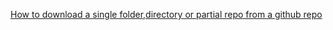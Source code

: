 [How to download a single folder,directory or partial repo from a github repo](https://frogview.github.io/2019/06/17/How-to-download-a-single-folder-directory-or-partial-repo-from-a-github-repo/)

